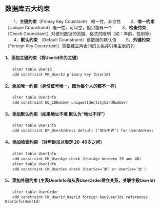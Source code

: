 ## 数据库五大约束

　　1、**主键约束**（Primay Key Coustraint） 唯一性，非空性
　　2、**唯一约束** （Unique Counstraint）唯一性，可以空，但只能有一个
　　3、**检查约束** （Check Counstraint）对该列数据的范围、格式的限制（如：年龄、性别等）
　　4、**默认约束** （Default Counstraint）该数据的默认值
　　5、**外键约束** （Foreign Key Counstraint）需要建立两表间的关系并引用主表的列



#### 1、添加主键约束（将UserId作为主键）

```mysql
　　alter table UserId
　　add constraint PK_UserId primary key (UserId)
```

#### 2、添加唯一约束（身份证号唯一，因为每个人的都不一样）

```mysql
　　alter table UserInfo
　　add constraint UQ_IDNumber unique(IdentityCardNumber)
```

####  3、添加默认约束（如果地址不填 默认为“地址不详”）

```mysql
　　alter table UserInfo
　　add constraint DF_UserAddress default (‘地址不详’) for UserAddress
```

#### 4、添加检查约束 （对年龄加以限定 20-40岁之间）

```mysql
　　alter table UserInfo
　　add constraint CK_UserAge check (UserAge between 20 and 40)
　　alter table UserInfo
　　add constraint CK_UserSex check (UserSex=’男’ or UserSex=’女′)
```

#### 5、添加外键约束 (主表UserInfo和从表UserOrder建立关系，关联字段UserId)

```mysql
　　alter table UserOrder
　　add constraint FK_UserId_UserId foreign key(UserId) references UserInfo(UserId)
```